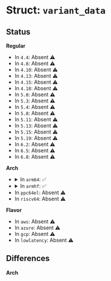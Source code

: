 # Struct: <code>variant_data</code>

## Status
<b>Regular</b>
<ul>
<li>
In <code>4.4</code>: Absent ⚠️
</li>
<li>
In <code>4.8</code>: Absent ⚠️
</li>
<li>
In <code>4.10</code>: Absent ⚠️
</li>
<li>
In <code>4.13</code>: Absent ⚠️
</li>
<li>
In <code>4.15</code>: Absent ⚠️
</li>
<li>
In <code>4.18</code>: Absent ⚠️
</li>
<li>
In <code>5.0</code>: Absent ⚠️
</li>
<li>
In <code>5.3</code>: Absent ⚠️
</li>
<li>
In <code>5.4</code>: Absent ⚠️
</li>
<li>
In <code>5.8</code>: Absent ⚠️
</li>
<li>
In <code>5.11</code>: Absent ⚠️
</li>
<li>
In <code>5.13</code>: Absent ⚠️
</li>
<li>
In <code>5.15</code>: Absent ⚠️
</li>
<li>
In <code>5.19</code>: Absent ⚠️
</li>
<li>
In <code>6.2</code>: Absent ⚠️
</li>
<li>
In <code>6.5</code>: Absent ⚠️
</li>
<li>
In <code>6.8</code>: Absent ⚠️
</li>
</ul>
<b>Arch</b>
<ul>
<li>
<details>
<summary>In <code>arm64</code>: ✅</summary>

```c
struct variant_data {
    unsigned int clkreg;
    unsigned int clkreg_enable;
    unsigned int clkreg_8bit_bus_enable;
    unsigned int clkreg_neg_edge_enable;
    unsigned int cmdreg_cpsm_enable;
    unsigned int cmdreg_lrsp_crc;
    unsigned int cmdreg_srsp_crc;
    unsigned int cmdreg_srsp;
    unsigned int cmdreg_stop;
    unsigned int datalength_bits;
    unsigned int fifosize;
    unsigned int fifohalfsize;
    unsigned int data_cmd_enable;
    unsigned int datactrl_mask_ddrmode;
    unsigned int datactrl_mask_sdio;
    unsigned int datactrl_blocksz;
    u8 datactrl_first;
    u8 datacnt_useless;
    u8 st_sdio;
    u8 st_clkdiv;
    u8 stm32_clkdiv;
    u32 pwrreg_powerup;
    u32 f_max;
    u8 signal_direction;
    u8 pwrreg_clkgate;
    u8 busy_detect;
    u32 busy_dpsm_flag;
    u32 busy_detect_flag;
    u32 busy_detect_mask;
    u8 pwrreg_nopower;
    u8 explicit_mclk_control;
    u8 qcom_fifo;
    u8 qcom_dml;
    u8 reversed_irq_handling;
    u8 mmcimask1;
    unsigned int irq_pio_mask;
    u32 start_err;
    u32 opendrain;
    u8 dma_lli;
    u32 stm32_idmabsize_mask;
    void (*init)(struct mmci_host *);
};
```
</details>
</li>
<li>
<details>
<summary>In <code>armhf</code>: ✅</summary>

```c
struct variant_data {
    unsigned int clkreg;
    unsigned int clkreg_enable;
    unsigned int clkreg_8bit_bus_enable;
    unsigned int clkreg_neg_edge_enable;
    unsigned int cmdreg_cpsm_enable;
    unsigned int cmdreg_lrsp_crc;
    unsigned int cmdreg_srsp_crc;
    unsigned int cmdreg_srsp;
    unsigned int cmdreg_stop;
    unsigned int datalength_bits;
    unsigned int fifosize;
    unsigned int fifohalfsize;
    unsigned int data_cmd_enable;
    unsigned int datactrl_mask_ddrmode;
    unsigned int datactrl_mask_sdio;
    unsigned int datactrl_blocksz;
    u8 datactrl_first;
    u8 datacnt_useless;
    u8 st_sdio;
    u8 st_clkdiv;
    u8 stm32_clkdiv;
    u32 pwrreg_powerup;
    u32 f_max;
    u8 signal_direction;
    u8 pwrreg_clkgate;
    u8 busy_detect;
    u32 busy_dpsm_flag;
    u32 busy_detect_flag;
    u32 busy_detect_mask;
    u8 pwrreg_nopower;
    u8 explicit_mclk_control;
    u8 qcom_fifo;
    u8 qcom_dml;
    u8 reversed_irq_handling;
    u8 mmcimask1;
    unsigned int irq_pio_mask;
    u32 start_err;
    u32 opendrain;
    u8 dma_lli;
    u32 stm32_idmabsize_mask;
    void (*init)(struct mmci_host *);
};
```
</details>
</li>
<li>
In <code>ppc64el</code>: Absent ⚠️
</li>
<li>
In <code>riscv64</code>: Absent ⚠️
</li>
</ul>
<b>Flavor</b>
<ul>
<li>
In <code>aws</code>: Absent ⚠️
</li>
<li>
In <code>azure</code>: Absent ⚠️
</li>
<li>
In <code>gcp</code>: Absent ⚠️
</li>
<li>
In <code>lowlatency</code>: Absent ⚠️
</li>
</ul>

## Differences
<b>Arch</b>
<ul>
</ul>

